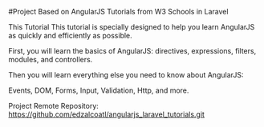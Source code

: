 #Project Based on AngularJS Tutorials from W3 Schools in Laravel

This Tutorial
This tutorial is specially designed to help you learn AngularJS as quickly and efficiently as possible.

First, you will learn the basics of AngularJS: directives, expressions, filters, modules, and controllers.

Then you will learn everything else you need to know about AngularJS:

Events, DOM, Forms, Input, Validation, Http, and more.

Project Remote Repository: https://github.com/edzalcoatl/angularjs_laravel_tutorials.git

